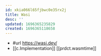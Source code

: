 ```yaml
---
id: xkia066l65fjbwc0e35rx2j
title: Wasi
desc: ''
updated: 1696365235829
created: 1696365118658
---
```


- #url https://wasi.dev/
- [[c.Implementation]] [[prdct.wasmtime]]